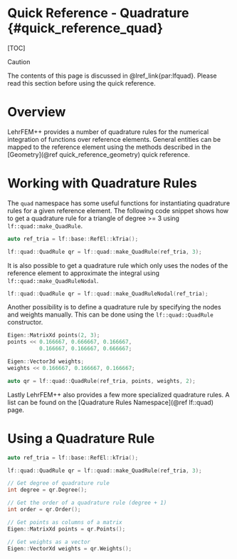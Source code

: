 # Quick Reference - Quadrature {#quick_reference_quad}

[TOC]

> [!caution]
> The contents of this page is discussed in @lref_link{par:lfquad}. Please read this section before using the quick reference.

# Overview

LehrFEM++ provides a number of quadrature rules for the numerical integration of functions over reference elements. General entities can be mapped to the reference element using the methods described in the [Geometry](@ref quick_reference_geometry) quick reference.

# Working with Quadrature Rules
The `quad` namespace has some useful functions for instantiating quadrature rules for a given reference element. The following code snippet shows how to get a quadrature rule for a triangle of degree >= 3 using `lf::quad::make_QuadRule`.

```cpp
auto ref_tria = lf::base::RefEl::kTria();

lf::quad::QuadRule qr = lf::quad::make_QuadRule(ref_tria, 3);
```

It is also possible to get a quadrature rule which only uses the nodes of the reference element to approximate the integral using `lf::quad::make_QuadRuleNodal`.

```cpp
lf::quad::QuadRule qr = lf::quad::make_QuadRuleNodal(ref_tria);
```

Another possibility is to define a quadrature rule by specifying the nodes and weights manually. This can be done using the `lf::quad::QuadRule` constructor.

```cpp
Eigen::MatrixXd points(2, 3);
points << 0.166667, 0.666667, 0.166667,
          0.166667, 0.166667, 0.666667;

Eigen::Vector3d weights;
weights << 0.166667, 0.166667, 0.166667;

auto qr = lf::quad::QuadRule(ref_tria, points, weights, 2);
```

Lastly LehrFEM++ also provides a few more specialized quadrature rules. A list can be found on the [Quadrature Rules Namespace](@ref lf::quad) page.

# Using a Quadrature Rule

```cpp
auto ref_tria = lf::base::RefEl::kTria();

lf::quad::QuadRule qr = lf::quad::make_QuadRule(ref_tria, 3);

// Get degree of quadrature rule
int degree = qr.Degree();

// Get the order of a quadrature rule (degree + 1)
int order = qr.Order();

// Get points as columns of a matrix
Eigen::MatrixXd points = qr.Points();

// Get weights as a vector
Eigen::VectorXd weights = qr.Weights();
```

